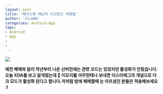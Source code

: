 ```yaml
---
layout: post
title: '페이스북 메신저 다크모드 적용법'
author: 'ilcm96'
categories: Android-App
tags:
- Android
- App
-
-
---
```



<script> location.href='https://cafe.naver.com/develoid/855530' ; </script>

<img src="https://cafeptthumb-phinf.pstatic.net/MjAxOTAzMDJfMjM0/MDAxNTUxNTI1MjM3MTcz.2ziaIQ4hkU48eqcKIAb_JX4j64S0RmYksCffHsx3t4cg.FQ6C6rEx6tblShob_IeW-vKc__7W997S2ZaVsVSG90Ig.JPEG.cube903/externalFile.jpg?type=w740"><b><p>예전 페메와 달리 작년부터 나온 신버전에는 관련 코드는 있었지만 활성화가 안됬습니다.<b>오늘 XDA를 보고 알게됬는데 🌙 이모지를 아무한테나 보내면 이스터에그의 개념으로 다크 모드가 활성화 된다고 합니다.<b>저처럼 밤에 페메할때 눈 아프셨던 분들은 적용해보세요 :)</p>
